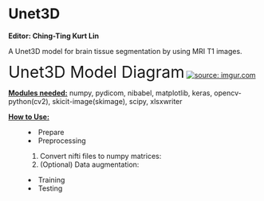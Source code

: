 # Unet3D
<strong>Editor: Ching-Ting Kurt Lin</strong>

A Unet3D model for brain tissue segmentation by using MRI T1 images.


<font size="6">Unet3D Model Diagram</font>
<a href="https://imgur.com/juLtdhU"><img src="https://i.imgur.com/juLtdhU.png" title="source: imgur.com" /></a>

<strong><u>Modules needed:</u></strong>
numpy, pydicom, nibabel, matplotlib, keras, opencv-python(cv2), skicit-image(skimage), scipy, xlsxwriter

<strong><u>How to Use:</u></strong>
<menu><li>Prepare</li>
<li>Preprocessing</li>
  <ol><li>Convert nifti files to numpy matrices:</li>
  <li>(Optional) Data augmentation:</li></ol>
<li>Training</li>
<li>Testing</li></menu>
